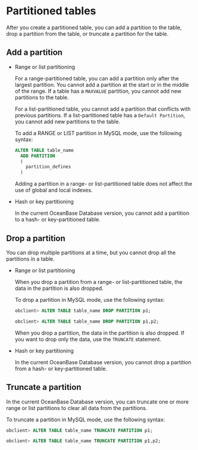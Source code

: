 Partitioned tables 
=======================================

After you create a partitioned table, you can add a partition to the table, drop a partition from the table, or truncate a partition for the table. 

Add a partition 
------------------------------------

* Range or list partitioning

  For a range-partitioned table, you can add a partition only after the largest partition. You cannot add a partition at the start or in the middle of the range. If a table has a `MAXVALUE` partition, you cannot add new partitions to the table. 

  For a list-partitioned table, you cannot add a partition that conflicts with previous partitions. If a list-partitioned table has a `Default Partition`, you cannot add new partitions to the table. 

  To add a RANGE or LIST partition in MySQL mode, use the following syntax:

  ```sql
  ALTER TABLE table_name
    ADD PARTITION 
    (
      partition_defines
    )
  ```

  

  Adding a partition in a range- or list-partitioned table does not affect the use of global and local indexes.
  

* Hash or key partitioning

  In the current OceanBase Database version, you cannot add a partition to a hash- or key-partitioned table.
  




Drop a partition 
-------------------------------------

You can drop multiple partitions at a time, but you cannot drop all the partitions in a table. 

* Range or list partitioning

  When you drop a partition from a range- or list-partitioned table, the data in the partition is also dropped. 

  To drop a partition in MySQL mode, use the following syntax: 

  ```sql
  obclient> ALTER TABLE table_name DROP PARTITION p1;
  
  obclient> ALTER TABLE table_name DROP PARTITION p1,p2;
  ```

  

  When you drop a partition, the data in the partition is also dropped. If you want to drop only the data, use the `TRUNCATE` statement.
  

* Hash or key partitioning

  In the current OceanBase Database version, you cannot drop a partition from a hash- or key-partitioned table.
  




Truncate a partition 
-----------------------------------------

In the current OceanBase Database version, you can truncate one or more range or list partitions to clear all data from the partitions. 

To truncate a partition in MySQL mode, use the following syntax:

```sql
obclient> ALTER TABLE table_name TRUNCATE PARTITION p1;

obclient> ALTER TABLE table_name TRUNCATE PARTITION p1,p2;
```


